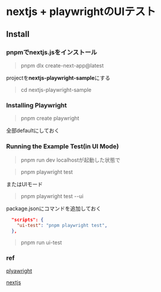 # nextjs + playwrightのUIテスト

## Install

### pnpmでnextjs.jsをインストール
> pnpm dlx create-next-app@latest

projectを**nextjs-playwright-sample**にする

> cd nextjs-playwright-sample

### Installing Playwright
> pnpm create playwright


全部defaultにしておく

### Running the Example Test(in UI Mode)
> pnpm run dev
localhostが起動した状態で

> pnpm playwright test

またはUIモード
> pnpm playwright test --ui

package.jsonにコマンドを追加しておく
```json
  "scripts": {
    "ui-test": "pnpm playwright test",
  },
```

> pnpm run ui-test

### ref

[plyawright](https://playwright.dev/docs/intro)

[nextjs](https://nextjs.org/docs/pages/building-your-application/testing/playwright)